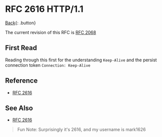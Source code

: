 # RFC 2616 HTTP/1.1

[Back](../index.md){: .button}

The current revision of this RFC is [RFC 2068](./rfc2068.md)

## First Read

Reading through this first for the understanding `Keep-Alive` and the persist connection token `Connection: Keep-Alive`

## Reference

- [RFC 2616](https://tools.ietf.org/html/rfc2616)

## See Also

- [RFC 2616](./rfc2616.md)

> Fun Note: Surprisingly it's 2616, and my username is mark1626

